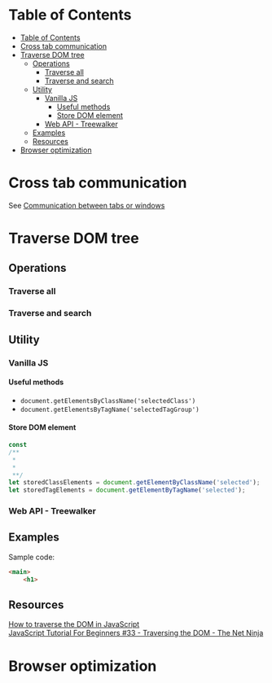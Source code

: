 # Table of Contents
- [Table of Contents](#table-of-contents)
- [Cross tab communication](#cross-tab-communication)
- [Traverse DOM tree](#traverse-dom-tree)
  - [Operations](#operations)
    - [Traverse all](#traverse-all)
    - [Traverse and search](#traverse-and-search)
  - [Utility](#utility)
    - [Vanilla JS](#vanilla-js)
      - [Useful methods](#useful-methods)
      - [Store DOM element](#store-dom-element)
    - [Web API - Treewalker](#web-api---treewalker)
  - [Examples](#examples)
  - [Resources](#resources)
- [Browser optimization](#browser-optimization)
# Cross tab communication
See [Communication between tabs or windows](https://stackoverflow.com/questions/28230845/communication-between-tabs-or-windows)

# Traverse DOM tree
## Operations
### Traverse all
### Traverse and search

## Utility
### Vanilla JS
#### Useful methods
- ```document.getElementsByClassName('selectedClass') ```
- ```document.getElementsByTagName('selectedTagGroup') ```
#### Store DOM element
```javascript
const 
/**
 * 
 * 
 **/
let storedClassElements = document.getElementByClassName('selected');
let storedTagElements = document.getElementByTagName('selected');
```
### Web API - Treewalker


## Examples
Sample code:
```html
<main>
    <h1>
```
## Resources
[How to traverse the DOM in JavaScript](https://medium.com/javascript-in-plain-english/how-to-traverse-the-dom-in-javascript-d6555c335b4e)  
[JavaScript Tutorial For Beginners #33 - Traversing the DOM - The Net Ninja](https://www.youtube.com/watch?v=SowaJlX1uKA)

# Browser optimization